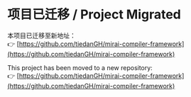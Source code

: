 # 项目已迁移 / Project Migrated

本项目已迁移至新地址：  
👉 [https://github.com/tiedanGH/mirai-compiler-framework](https://github.com/tiedanGH/mirai-compiler-framework)

This project has been moved to a new repository:  
👉 [https://github.com/tiedanGH/mirai-compiler-framework](https://github.com/tiedanGH/mirai-compiler-framework)
